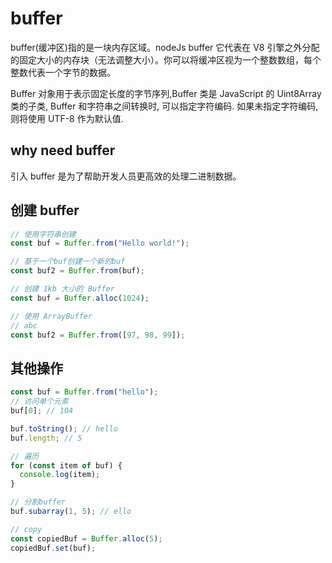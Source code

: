 # buffer

buffer(缓冲区)指的是一块内存区域。nodeJs buffer 它代表在 V8 引擎之外分配的固定大小的内存块（无法调整大小）。你可以将缓冲区视为一个整数数组，每个整数代表一个字节的数据。

Buffer 对象用于表示固定长度的字节序列,Buffer 类是 JavaScript 的 Uint8Array 类的子类, Buffer 和字符串之间转换时, 可以指定字符编码. 如果未指定字符编码, 则将使用 UTF-8 作为默认值.

## why need buffer

引入 buffer 是为了帮助开发人员更高效的处理二进制数据。

## 创建 buffer

```javascript
// 使用字符串创建
const buf = Buffer.from("Hello world!");

// 基于一个buf创建一个新的buf
const buf2 = Buffer.from(buf);

// 创建 1kb 大小的 Buffer
const buf = Buffer.alloc(1024);

// 使用 ArrayBuffer
// abc
const buf2 = Buffer.from([97, 98, 99]);
```

## 其他操作

```javascript
const buf = Buffer.from("hello");
// 访问单个元素
buf[0]; // 104

buf.toString(); // hello
buf.length; // 5

// 遍历
for (const item of buf) {
  console.log(item);
}

// 分割buffer
buf.subarray(1, 5); // ello

// copy
const copiedBuf = Buffer.alloc(5);
copiedBuf.set(buf);
```
